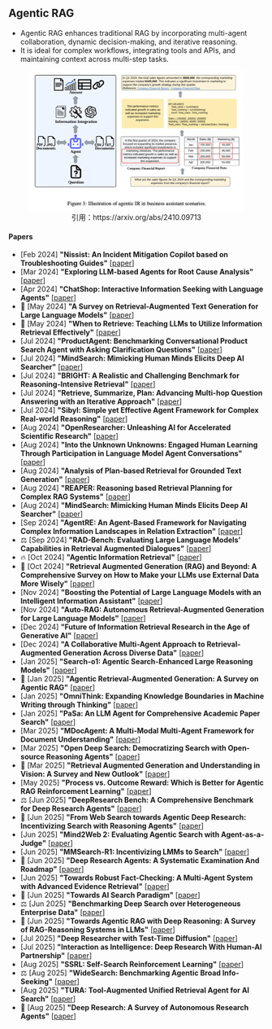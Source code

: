 ## Agentic RAG
* Agentic RAG enhances traditional RAG by incorporating multi-agent collaboration, dynamic decision-making, and iterative reasoning.
* It is ideal for complex workflows, integrating tools and APIs, and maintaining context across multi-step tasks.
<figure style="text-align: center;">
    <img alt="" src="../assets/agentic_rag.png" width="500" />
    <figcaption style="text-align: center;">引用：https://arxiv.org/abs/2410.09713</figcaption>
</figure>

#### Papers
* [Feb 2024] **"Nissist: An Incident Mitigation Copilot based on Troubleshooting Guides"** [[paper](https://arxiv.org/abs/2402.17531)]
* [Mar 2024] **"Exploring LLM-based Agents for Root Cause Analysis"** [[paper](https://arxiv.org/abs/2403.04123)]
* [Apr 2024] **"ChatShop: Interactive Information Seeking with Language Agents"** [[paper](https://arxiv.org/abs/2404.09911)]
* 📖 [May 2024] **"A Survey on Retrieval-Augmented Text Generation for Large Language Models"** [[paper](https://arxiv.org/abs/2404.10981)]
* 📖 [May 2024] **"When to Retrieve: Teaching LLMs to Utilize Information Retrieval Effectively"** [[paper](https://arxiv.org/abs/2404.19705)]
* [Jul 2024] **"ProductAgent: Benchmarking Conversational Product Search Agent with Asking Clarification Questions"** [[paper](https://arxiv.org/abs/2407.00942)]
* [Jul 2024] **"MindSearch: Mimicking Human Minds Elicits Deep AI Searcher"** [[paper](https://arxiv.org/abs/2407.20183)]
* [Jul 2024] **"BRIGHT: A Realistic and Challenging Benchmark for Reasoning-Intensive Retrieval"** [[paper](https://arxiv.org/abs/2407.12883)]
* [Jul 2024] **"Retrieve, Summarize, Plan: Advancing Multi-hop Question Answering with an Iterative Approach"** [[paper](https://arxiv.org/abs/2407.13101)]
* [Jul 2024] **"Sibyl: Simple yet Effective Agent Framework for Complex Real-world Reasoning"** [[paper](https://arxiv.org/abs/2407.10718)]
* [Aug 2024] **"OpenResearcher: Unleashing AI for Accelerated Scientific Research"** [[paper](https://arxiv.org/abs/2408.06941)]
* [Aug 2024] **"Into the Unknown Unknowns: Engaged Human Learning Through Participation in Language Model Agent Conversations"** [[paper](https://arxiv.org/abs/2408.15232)]
* [Aug 2024] **"Analysis of Plan-based Retrieval for Grounded Text Generation"** [[paper](https://arxiv.org/abs/2408.10490)]
* [Aug 2024] **"REAPER: Reasoning based Retrieval Planning for Complex RAG Systems"** [[paper](https://arxiv.org/abs/2407.18553)]
* [Aug 2024] **"MindSearch: Mimicking Human Minds Elicits Deep AI Searcher"** [[paper](https://arxiv.org/abs/2407.20183)]
* [Sep 2024] **"AgentRE: An Agent-Based Framework for Navigating Complex Information Landscapes in Relation Extraction"** [[paper](https://arxiv.org/abs/2409.01854)]
* ⚖️ [Sep 2024] **"RAD-Bench: Evaluating Large Language Models’ Capabilities in Retrieval Augmented Dialogues"** [[paper](https://arxiv.org/abs/2409.12558)]
* 🔥 [Oct 2024] **"Agentic Information Retrieval"** [[paper](https://arxiv.org/abs/2410.09713)]
* 📖 [Oct 2024] **"Retrieval Augmented Generation (RAG) and Beyond: A Comprehensive Survey on How to Make your LLMs use External Data More Wisely"** [[paper](https://arxiv.org/abs/2409.14924)]
* [Nov 2024] **"Boosting the Potential of Large Language Models with an Intelligent Information Assistant"** [[paper](https://arxiv.org/abs/2411.06805)]
* [Nov 2024] **"Auto-RAG: Autonomous Retrieval-Augmented Generation for Large Language Models"** [[paper](https://arxiv.org/abs/2411.19443)]
* [Dec 2024] **"Future of Information Retrieval Research in the Age of Generative AI"** [[paper](https://arxiv.org/abs/2412.02043)]
* [Dec 2024] **"A Collaborative Multi-Agent Approach to Retrieval-Augmented Generation Across Diverse Data"** [[paper](https://arxiv.org/abs/2412.05838)]
* [Jan 2025] **"Search-o1: Agentic Search-Enhanced Large Reasoning Models"** [[paper](https://arxiv.org/abs/2501.05366)]
* 📖 [Jan 2025] **"Agentic Retrieval-Augmented Generation: A Survey on Agentic RAG"** [[paper](https://arxiv.org/abs/2501.09136)]
* [Jan 2025] **"OmniThink: Expanding Knowledge Boundaries in Machine Writing through Thinking"** [[paper](https://arxiv.org/abs/2501.09751)]
* [Jan 2025] **"PaSa: An LLM Agent for Comprehensive Academic Paper Search"** [[paper](https://arxiv.org/abs/2501.10120)]
* [Mar 2025] **"MDocAgent: A Multi-Modal Multi-Agent Framework for Document Understanding"** [[paper](https://arxiv.org/abs/2503.13964)]
* [Mar 2025] **"Open Deep Search: Democratizing Search with Open-source Reasoning Agents"** [[paper](https://arxiv.org/abs/2503.20201)]
* 📖 [Mar 2025] **"Retrieval Augmented Generation and Understanding in Vision: A Survey and New Outlook"** [[paper](https://arxiv.org/abs/2503.18016)]
* [May 2025] **"Process vs. Outcome Reward: Which is Better for Agentic RAG Reinforcement Learning"** [[paper](https://arxiv.org/abs/2505.14069)]
* ⚖️ [Jun 2025] **"DeepResearch Bench: A Comprehensive Benchmark for Deep Research Agents"** [[paper](https://arxiv.org/abs/2506.11763)]
* 📖 [Jun 2025] **"From Web Search towards Agentic Deep Research: Incentivizing Search with Reasoning Agents"** [[paper](https://www.arxiv.org/abs/2506.18959)]
* [Jun 2025] **"Mind2Web 2: Evaluating Agentic Search with Agent-as-a-Judge"** [[paper](https://arxiv.org/abs/2506.21506)]
* [Jun 2025] **"MMSearch-R1: Incentivizing LMMs to Search"** [[paper](https://arxiv.org/abs/2506.20670)]
* 📖 [Jun 2025] **"Deep Research Agents: A Systematic Examination And Roadmap"** [[paper](https://arxiv.org/abs/2506.18096)]
* [Jun 2025] **"Towards Robust Fact-Checking: A Multi-Agent System with Advanced Evidence Retrieval"** [[paper](https://www.arxiv.org/abs/2506.17878)]
* 📖 [Jun 2025] **"Towards AI Search Paradigm"** [[paper](https://arxiv.org/abs/2506.17188)]
* ⚖️ [Jun 2025] **"Benchmarking Deep Search over Heterogeneous Enterprise Data"** [[paper](https://arxiv.org/abs/2506.23139)]
* 📖 [Jun 2025] **"Towards Agentic RAG with Deep Reasoning: A Survey of RAG-Reasoning Systems in LLMs"** [[paper](https://arxiv.org/abs/2506.10408v1)]
* [Jul 2025] **"Deep Researcher with Test-Time Diffusion"** [[paper](https://www.arxiv.org/abs/2507.16075)]
* [Jul 2025] **"Interaction as Intelligence: Deep Research With Human-AI Partnership"** [[paper](https://arxiv.org/abs/2507.15759)]
* [Aug 2025] **"SSRL: Self-Search Reinforcement Learning"** [[paper](https://arxiv.org/abs/2508.10874v1)]
* ⚖️ [Aug 2025] **"WideSearch: Benchmarking Agentic Broad Info-Seeking"** [[paper](https://arxiv.org/abs/2508.07999)]
* [Aug 2025] **"TURA: Tool-Augmented Unified Retrieval Agent for AI Search"** [[paper](https://www.arxiv.org/abs/2508.04604)]
* 📖 [Aug 2025] **"Deep Research: A Survey of Autonomous Research Agents"** [[paper](https://arxiv.org/abs/2508.12752)]